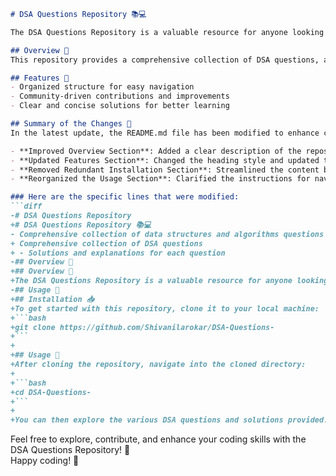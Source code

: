 ```markdown
# DSA Questions Repository 📚💻

The DSA Questions Repository is a valuable resource for anyone looking to improve their understanding of data structures and algorithms through practical questions and solutions.

## Overview 🌟
This repository provides a comprehensive collection of DSA questions, along with solutions and explanations for each question.

## Features 🚀
- Organized structure for easy navigation
- Community-driven contributions and improvements
- Clear and concise solutions for better learning

## Summary of the Changes 📝
In the latest update, the README.md file has been modified to enhance clarity and structure. Here are the specific changes made:

- **Improved Overview Section**: Added a clear description of the repository's purpose.
- **Updated Features Section**: Changed the heading style and updated the feature list for better readability.
- **Removed Redundant Installation Section**: Streamlined the content by removing repetitive instructions.
- **Reorganized the Usage Section**: Clarified the instructions for navigating the repository.

### Here are the specific lines that were modified:
```diff
-# DSA Questions Repository
+# DSA Questions Repository 📚💻
- Comprehensive collection of data structures and algorithms questions
+ Comprehensive collection of DSA questions
+ - Solutions and explanations for each question
-## Overview 🌟
+## Overview 🌟
+The DSA Questions Repository is a valuable resource for anyone looking to improve their understanding of data structures and algorithms through practical questions and solutions.
-## Usage 📖
+## Installation 📥
+To get started with this repository, clone it to your local machine:
+```bash
+git clone https://github.com/Shivanilarokar/DSA-Questions-
+```
+
+## Usage 📖
+After cloning the repository, navigate into the cloned directory:
+
+```bash
+cd DSA-Questions-
+```
+
+You can then explore the various DSA questions and solutions provided.
```

Feel free to explore, contribute, and enhance your coding skills with the DSA Questions Repository! 🚀  
Happy coding! 🎉
```